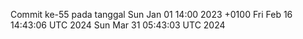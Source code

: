 Commit ke-55 pada tanggal Sun Jan 01 14:00 2023 +0100
Fri Feb 16 14:43:06 UTC 2024
Sun Mar 31 05:43:03 UTC 2024
